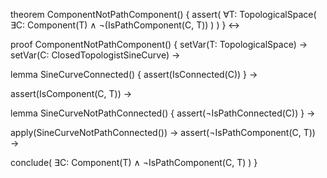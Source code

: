 theorem ComponentNotPathComponent() {
  assert(
    ∀T: TopologicalSpace(
      ∃C: Component(T) ∧
      ¬(IsPathComponent(C, T))
    )
  )
} ↔

proof ComponentNotPathComponent() {
  setVar(T: TopologicalSpace) →
  setVar(C: ClosedTopologistSineCurve) →
  
  lemma SineCurveConnected() {
    assert(IsConnected(C))
  } →
  
  assert(IsComponent(C, T)) →
  
  lemma SineCurveNotPathConnected() {
    assert(¬IsPathConnected(C))
  } →
  
  apply(SineCurveNotPathConnected()) →
  assert(¬IsPathComponent(C, T)) →
  
  conclude(
    ∃C: Component(T) ∧ ¬IsPathComponent(C, T)
  )
}